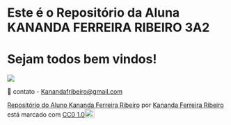 # Este é o Repositório da Aluna KANANDA FERREIRA RIBEIRO 3A2

# Sejam todos bem vindos!

![](https://media1.tenor.com/m/DuThn51FjPcAAAAC/nerd-emoji-nerd.gif)

📧 contato - Kanandafribeiro@gmail.com

<p xmlns:cc="http://creativecommons.org/ns#" xmlns:dct="http://purl.org/dc/terms/"><a property="dct:title" rel="cc:attributionURL" href="https://github.com/Kananda-ferreira-ribeiro-3a2/3A2">Repositório do Aluno Kananda Ferreira Ribeiro</a> por <a rel="cc:attributionURL dct:creator" property="cc:attributionName" href="https://github.com/Kananda-ferreira-ribeiro-3a2">Kananda Ferreira Ribeiro</a> está marcado com <a href=" https://creativecommons.org/publicdomain/zero/1.0/?ref=chooser-v1" target="_blank" rel="licença noopener noreferrer" style="display:inline-block;" >CC0 1.0<img style="altura:22px!importante; margem-esquerda: 3px; vertical-align:text-bottom;" src="https://mirrors.creativecommons.org/presskit/icons/cc.svg?ref=chooser-v1" alt=""><img style="height:22px!important; margem-esquerda: 3px; vertical-align:text-bottom;" src="https://mirrors.creativecommons.org/presskit/icons/zero.svg?ref=chooser-v1" alt=""></a></p>
